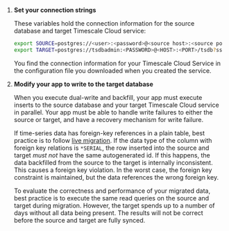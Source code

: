1. **Set your connection strings**

   These variables hold the connection information for the source database and target Timescale Cloud service:

   ```bash
   export SOURCE=postgres://<user>:<password>@<source host>:<source port>/<db_name>
   export TARGET=postgres://tsdbadmin:<PASSWORD>@<HOST>:<PORT>/tsdb?sslmode=require
   ```
   You find the connection information for your Timescale Cloud Service in the configuration file you
   downloaded when you created the service.
 
1. **Modify your app to write to the target database**

    When you execute dual-write and backfill, your app must execute inserts to the source database 
    and your target Timescale Cloud service in parallel. Your app must be able to handle write failures 
    to either the source or target, and have a recovery mechanism for write failure.

    If time-series data has foreign-key references in a plain table, best practice is to follow [live migration].
    If the data type of the column with foreign key relations is `*SERIAL`, the row inserted into the source and target 
    _must not_ have the same autogenerated id. If this happens, the data backfilled from the source to the target is 
    internally inconsistent. This causes a foreign key violation. In the worst case, the foreign key constraint is 
    maintained, but the data references the wrong foreign key. 

    To evaluate the correctness and performance of your migrated data, best practice is to execute the same read queries 
    on the source and target during migration. However, the target spends up to a number of days without all data being 
    present. The results will not be correct before the source and target are fully synced. 

[live migration]: /migrate/:currentVersion:/live-migration/



